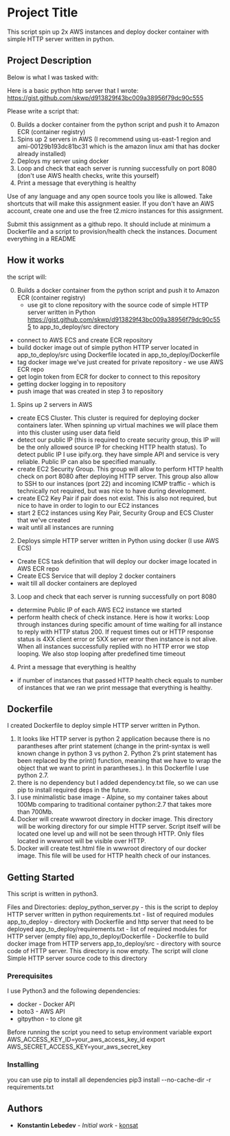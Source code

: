 # Project Title

This script spin up 2x AWS instances and deploy docker container with simple HTTP server written in python.

## Project Description

Below is what I was tasked with:

Here is a basic python http server that I wrote:
https://gist.github.com/skwp/d913829f43bc009a38956f79dc90c555

Please write a script that:

0. Builds a docker container from the python script and push it to Amazon ECR (container registry)
1. Spins up 2 servers in AWS (I recommend using us-east-1 region and ami-00129b193dc81bc31 which is the amazon linux ami that has docker already installed)
2. Deploys my server using docker
3. Loop and check that each server is running successfully on port 8080 (don't use AWS health checks, write this yourself)
4. Print a message that everything is healthy

Use of any language and any open source tools you like is allowed. Take shortcuts that will make this assignment easier. If you don't have an AWS account, create one and use the free t2.micro instances for this assignment.

Submit this assignment as a github repo. It should include at minimum a Dockerfile and a script to provision/health check the instances. Document everything in a README

## How it works

the script will:

0. Builds a docker container from the python script and push it to Amazon ECR (container registry)
    * use git to clone repository with the source code of simple HTTP server written in Python https://gist.github.com/skwp/d913829f43bc009a38956f79dc90c555 to app_to_deploy/src directory
  * connect to AWS ECS and create ECR repository
  * build docker image out of simple python HTTP server located in app_to_deploy/src using Dockerfile located in app_to_deploy/Dockerfile
  * tag docker image we've just created for private repository - we use AWS ECR repo
  * get login token from ECR for docker to connect to this repository
  * getting docker logging in to repository
  * push image that was created in step 3 to repository

1. Spins up 2 servers in AWS
  * create ECS Cluster. This cluster is required for deploying docker containers later. When spinning up virtual machines we will place them into this cluster using user data field
  * detect our public IP (this is required to create security group, this IP will be the only allowed source IP for checking HTTP health status). To detect public IP I use ipify.org. they have simple API and service is very reliable. Public IP can also be specified manually.
  * create EC2 Security Group. This group will allow to perform HTTP health check on port 8080 after deploying HTTP server. This group also allow to SSH to our instances (port 22) and incoming ICMP traffic - which is technically not required, but was nice to have during development.
  * create EC2 Key Pair if pair does not exist. This is also not required, but nice to have in order to login to our EC2 instances
  * start 2 EC2 instances using Key Pair, Security Group and ECS Cluster that we've created
  * wait until all instances are running

2. Deploys simple HTTP server written in Python using docker (I use AWS ECS)
  * Create ECS task definition that will deploy our docker image located in AWS ECR repo
  * Create ECS Service that will deploy 2 docker containers
  * wait till all docker containers are deployed

3. Loop and check that each server is running successfully on port 8080
  * determine Public IP of each AWS EC2 instance we started
  * perform health check of check instance. Here is how it works: Loop through instances during specific amount of time waiting for all instance to reply with HTTP status 200. If request times out or HTTP response status is 4XX client error or 5XX server error then instance is not alive. When all instances successfully replied with no HTTP error we stop looping. We also stop looping after predefined time timeout

4. Print a message that everything is healthy
  * if number of instances that passed HTTP health check equals to number of instances that we ran we print message that everything is healthy.

## Dockerfile
I created Dockerfile to deploy simple HTTP server written in Python.
1. It looks like HTTP server is python 2 application because there is no parantheses after print statement (change in the print-syntax is well known change in python 3 vs python 2. Python 2’s print statement has been replaced by the print() function, meaning that we have to wrap the object that we want to print in parantheses.). In this Dockerfile I use python 2.7.
2. there is no dependency but I added dependency.txt file, so we can use pip to install required deps in the future.
3. I use minimalistic base image - Alpine, so my container takes about 100Mb comparing to traditional container python:2.7 that takes more than 700Mb.
4. Docker will create wwwroot directory in docker image. This directory will be working directory for our simple HTTP server. Script itself will be located one level up and will not be seen through HTTP. Only files located in wwwroot will be visible over HTTP.
5. Docker will create test.html file in wwwroot directory of our docker image. This file will be used for HTTP health check of our instances.

## Getting Started

This script is written in python3.

Files and Directories:
deploy_python_server.py - this is the script to deploy HTTP server written in python
requirements.txt - list of required modules
app_to_deploy - directory with Dockerfile and http server that need to be deployed
app_to_deploy/requirements.txt - list of required modules for HTTP server (empty file)
app_to_deploy/Dockerfile - Dockerfile to build docker image from HTTP servers
app_to_deploy/src - directory with source code of HTTP server. This directory is now empty. The script will clone Simple HTTP server source code to this directory

### Prerequisites

I use Python3 and the following dependencies:
  * docker - Docker API
  * boto3 - AWS API
  * gitpython - to clone git

Before running the script you need to setup environment variable
export AWS_ACCESS_KEY_ID=your_aws_access_key_id
export AWS_SECRET_ACCESS_KEY=your_aws_secret_key

### Installing

you can use pip to install all dependencies
pip3 install --no-cache-dir -r requirements.txt

## Authors

* **Konstantin Lebedev** - *Initial work* - [konsat](https://github.com/konsat)
